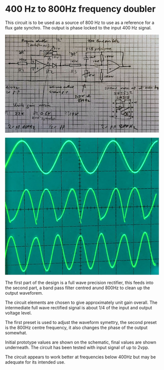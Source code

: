 # 400 Hz to 800Hz frequency doubler

This circuit is to be used as a source of 800 Hz to use as a reference for a flux gate synchro. The output is phase locked to the input 400 Hz signal.

![Schematic](./images/doubler-schematic.jpg)

![Waveforms](./images/doubler-waveforms.jpg)

The first part of the design is a full wave precision rectifier, this feeds into the second part, a band pass filter centred arund 800Hz to clean up the output waveforem.

The circuit elements are chosen to give approximately unit gain overall. The intermediate full wave rectified signal is about 1/4 of the input and output voltage level.

The first preset is used to adjust the waveform symettry, the second preset is the 800Hz centre frequency, it also changes the phase of the output somewhat.

Initial prototype values are shown on the schematic, final values are shown underneath. The circuit has been tested with input signal of up to 2vpp.

The circuit appears to work better at frequencies below 400Hz but may be adequate for its intended use.

